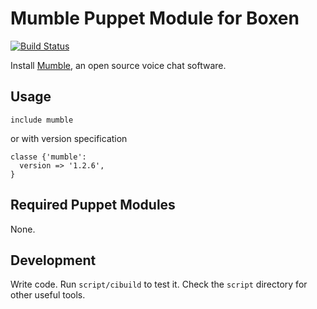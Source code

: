 # Mumble Puppet Module for Boxen

[![Build Status](https://travis-ci.org/boxen/puppet-mumble.svg?branch=master)](https://travis-ci.org/boxen/puppet-mumble)

Install [Mumble](http://mumble.sourceforge.net/), an open source voice chat software.

## Usage

```puppet
include mumble
```

or with version specification

```puppet
classe {'mumble':
  version => '1.2.6',
}
```


## Required Puppet Modules

None.

## Development

Write code. Run `script/cibuild` to test it. Check the `script`
directory for other useful tools.
